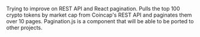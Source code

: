 Trying to improve on REST API and React pagination. Pulls the top 100 crypto tokens by market cap from Coincap's REST API and paginates them over 10 pages. Pagination.js is a component that will be able to be ported to other projects.